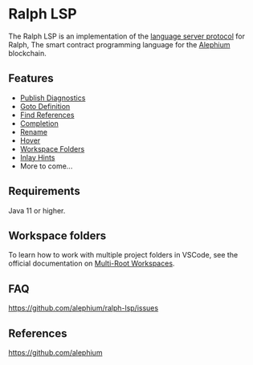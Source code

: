 # Ralph LSP

The Ralph LSP is an implementation of the [language server protocol](https://microsoft.github.io/language-server-protocol/) for Ralph, The smart contract programming language for the [Alephium](https://alephium.org/) blockchain.

## Features

* [Publish Diagnostics](https://microsoft.github.io/language-server-protocol/specifications/lsp/3.17/specification/#textDocument_publishDiagnostics)
* [Goto Definition](https://microsoft.github.io/language-server-protocol/specifications/lsp/3.17/specification/#textDocument_definition)
* [Find References](https://microsoft.github.io/language-server-protocol/specifications/lsp/3.17/specification/#textDocument_references)
* [Completion](https://microsoft.github.io/language-server-protocol/specifications/lsp/3.17/specification/#textDocument_completion)
* [Rename](https://microsoft.github.io/language-server-protocol/specifications/lsp/3.17/specification/#textDocument_rename)
* [Hover](https://microsoft.github.io/language-server-protocol/specifications/lsp/3.17/specification/#textDocument_hover)
* [Workspace Folders](https://microsoft.github.io/language-server-protocol/specifications/lsp/3.17/specification/#workspace_workspaceFolders)
* [Inlay Hints](https://microsoft.github.io/language-server-protocol/specifications/lsp/3.17/specification/#textDocument_inlayHint)
* More to come...

## Requirements

Java 11 or higher.

## Workspace folders

To learn how to work with multiple project folders in VSCode, see the official documentation
on [Multi-Root Workspaces](https://code.visualstudio.com/docs/editor/workspaces/multi-root-workspaces).

## FAQ

<https://github.com/alephium/ralph-lsp/issues>

## References

<https://github.com/alephium>
